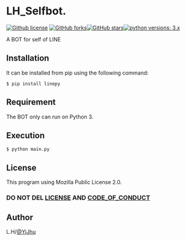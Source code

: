 # LH_Selfbot.

[![Github license](https://img.shields.io/github/license/YiJhu/LH_Selfbot.svg)](https://github.com/YiJhu/LH_Selfbot/blob/master/LICENSE) [![GitHub forks](https://img.shields.io/github/forks/YiJhu/LH_Selfbot)](https://github.com/YiJhu/LH_Selfbot/network)[![GitHub stars](https://img.shields.io/github/stars/YiJhu/LH_Selfbot)](https://github.com/YiJhu/LH_Selfbot/stargazers)[![python versions: 3.x](https://img.shields.io/badge/python-3.x-green.svg "Supported python versions: 3.x")](https://www.python.org/downloads/)

 A BOT for self of LINE

## Installation

It can be installed from pip using the following command:
```
$ pip install linepy
```

## Requirement

The BOT only can run on Python 3.

## Execution

```
$ python main.py
```

## License

This program using Mozilla Public License 2.0. 
### DO NOT DEL [LICENSE](https://github.com/YiJhu/LH_Selfbot/blob/master/LICENSE) AND [CODE_OF_CONDUCT](https://github.com/YiJhu/LH_Selfbot/blob/master/CODE_OF_CONDUCT.md)

## Author

L.H/[@YiJhu](https://github.com/YiJhu)
